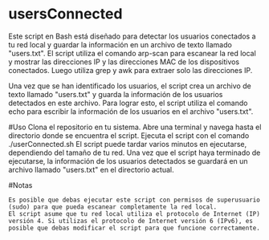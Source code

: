 # usersConnected

Este script en Bash está diseñado para detectar los usuarios conectados a tu red local y guardar la información en un archivo de texto llamado "users.txt". El script utiliza el comando arp-scan para escanear la red local y mostrar las direcciones IP y las direcciones MAC de los dispositivos conectados. Luego utiliza grep y awk para extraer solo las direcciones IP.

Una vez que se han identificado los usuarios, el script crea un archivo de texto llamado "users.txt" y guarda la información de los usuarios detectados en este archivo. Para lograr esto, el script utiliza el comando echo para escribir la información de los usuarios en el archivo "users.txt".

#Uso
    Clona el repositorio en tu sistema.
    Abre una terminal y navega hasta el directorio donde se encuentra el script.
    Ejecuta el script con el comando ./userConnected.sh El script puede tardar varios minutos en ejecutarse, dependiendo del tamaño de tu red.
    Una vez que el script haya terminado de ejecutarse, la información de los usuarios detectados se guardará en un archivo llamado "users.txt" en el directorio actual.

#Notas

    Es posible que debas ejecutar este script con permisos de superusuario (sudo) para que pueda escanear completamente la red local.
    El script asume que tu red local utiliza el protocolo de Internet (IP) versión 4. Si utilizas el protocolo de Internet versión 6 (IPv6), es posible que debas modificar el script para que funcione correctamente.
